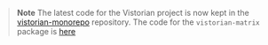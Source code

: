 > **Note**
> The latest code for the Vistorian project is now kept in the [vistorian-monorepo](https://github.com/networkcube/vistorian-monorepo) repository.
> The code for the `vistorian-matrix` package is [here](https://github.com/networkcube/vistorian-monorepo/tree/master/packages/vistorian-matrix)
